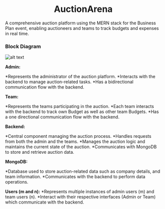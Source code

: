 <h1 align="center">
  AuctionArena
</h1>
A comprehensive auction platform using the MERN stack for the Business Plan event, enabling auctioneers 
and teams to track budgets and expenses in real time.


<h3>
  Block Diagram
</h3>

![alt text](https://i.postimg.cc/VNXFPYb2/Screenshot-2024-07-30-230226.png)

**Admin:**

*Represents the administrator of the auction platform.
*Interacts with the backend to manage auction-related tasks.
*Has a bidirectional communication flow with the backend.

**Team:**

*Represents the teams participating in the auction.
*Each team interacts with the backend to track own Budget as well as other team Budgets.
*Has a one directional communication flow with the backend.

**Backend:**

*Central component managing the auction process.
*Handles requests from both the admin and the teams.
*Manages the auction logic and maintains the current state of the auction.
*Communicates with MongoDB to store and retrieve auction data.

**MongoDB:**

*Database used to store auction-related data such as company details, and team information.
*Communicates with the backend to perform data operations.

**Users (m and n):**
*Represents multiple instances of admin users (m) and team users (n).
*Interact with their respective interfaces (Admin or Team) which communicate with the backend.
